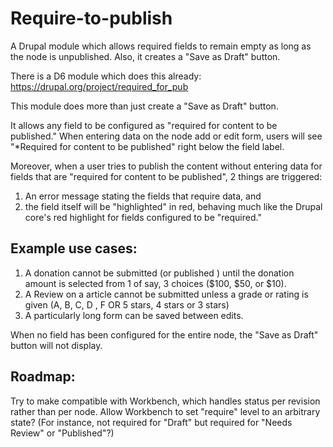 # Require-to-publish

A Drupal module which allows required fields to remain empty as long as the node is unpublished. Also, it creates a "Save as Draft" button.

There is a D6 module which does this already: https://drupal.org/project/required_for_pub

This module does more than just create a "Save as Draft" button. 

It allows any field to be configured as "required for content to be published." When entering data on the node add or edit 
form, users will see "*Required for content to be published" right below the field label.

Moreover, when a user tries to publish the content without entering data for fields that are "required for content to be published",
2 things are triggered: 
1. An error message stating the fields that require data, and 
2. the field itself will be "highlighted" in red, 
behaving much like the Drupal core's red highlight for fields configured to be "required."

## Example use cases:

1. A donation cannot be submitted (or published ) until the donation amount is selected from  1 of say, 3 choices ($100, $50, or $10).
2. A Review on a article cannot be submitted unless a grade or rating is given (A, B, C, D , F  OR 5 stars, 4 stars or 3 stars)
3. A particularly long form can be saved between edits.

When no field has been configured for the entire node, the "Save as Draft" button will not display.

## Roadmap: 

Try to make compatible with Workbench, which handles status per revision rather than per node. Allow Workbench to set "require" level to an arbitrary state? (For instance, not required for "Draft" but required for "Needs Review" or "Published"?)
